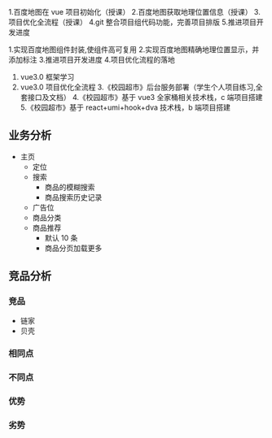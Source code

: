 1.百度地图在 vue 项目初始化（授课） 2.百度地图获取地理位置信息（授课） 3.项目优化全流程（授课）
4.git 整合项目组代码功能，完善项目排版 5.推进项目开发进度

1.实现百度地图组件封装,使组件高可复用 2.实现百度地图精确地理位置显示，并添加标注 3.推进项目开发进度 4.项目优化流程的落地

1. vue3.0 框架学习
2. vue3.0 项目优化全流程 3.《校园超市》后台服务部署（学生个人项目练习,全套接口及文档） 4.《校园超市》基于 vue3 全家桶相关技术栈，c 端项目搭建 5.《校园超市》基于 react+umi+hook+dva 技术栈，b 端项目搭建

## 业务分析

- 主页
  - 定位
  - 搜索
    - 商品的模糊搜索
    - 商品搜索历史记录
  - 广告位
  - 商品分类
  - 商品推荐
    - 默认 10 条
    - 商品分页加载更多

## 竞品分析

### 竞品
- 链家
- 贝壳

### 相同点
### 不同点
### 优势
### 劣势
